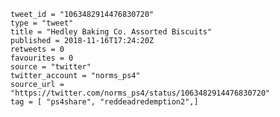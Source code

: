 ```
tweet_id = "1063482914476830720"
type = "tweet"
title = "Hedley Baking Co. Assorted Biscuits"
published = 2018-11-16T17:24:20Z
retweets = 0
favourites = 0
source = "twitter"
twitter_account = "norms_ps4"
source_url = "https://twitter.com/norms_ps4/status/1063482914476830720"
tag = [ "ps4share", "reddeadredemption2",]
```

<p class='image'><img src='http://mnf.m17s.net/2018/11/16/DsJAEmMWkAAQ0tP.jpg' alt=''></p>

